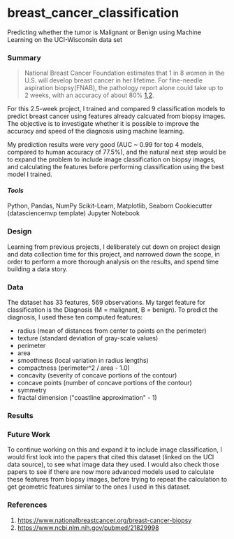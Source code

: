 # breast_cancer_classification
Predicting whether the tumor is Malignant or Benign using Machine Learning on the UCI-Wisconsin data set

### Summary

> National Breast Cancer Foundation estimates that 1 in 8 women in the U.S. will develop breast cancer in her lifetime. For fine-needle aspiration biopsy(FNAB), the pathology report alone could take up to 2 weeks, with an accuracy of about 80% [1,2](https://github.com/floraxinru/breast_cancer_classification/blob/master/README.md#references). 

For this 2.5-week project, I trained and compared 9 classification models to predict breast cancer using features already calcuated from biopsy images. The objective is to investigate whether it is possible to improve the accuracy and speed of the diagnosis using machine learning.

My prediction results were very good (AUC ~ 0.99 for top 4 models, compared to human accuracy of 77.5%), and the natural next step would be to expand the problem to include image classification on biopsy images, and calculating the features before performing classification using the best model I trained. 

#### *Tools*
Python, Pandas, NumPy
Scikit-Learn, Matplotlib, Seaborn
Cookiecutter (datasciencemvp template)
Jupyter Notebook

### Design
Learning from previous projects, I deliberately cut down on project design and data collection time for this project, and narrowed down the scope, in order to perform a more thorough analysis on the results, and spend time building a data story.

### Data
The dataset has 33 features, 569 observations. My target feature for classification is the Diagnosis (M = malignant, B = benign). To predict the diagnosis, I used these ten computed features:

  * radius (mean of distances from center to points on the perimeter)
  * texture (standard deviation of gray-scale values)
  * perimeter
  * area
  * smoothness (local variation in radius lengths)
  * compactness (perimeter^2 / area - 1.0)
  * concavity (severity of concave portions of the contour)
  * concave points (number of concave portions of the contour)
  * symmetry
  * fractal dimension ("coastline approximation" - 1)


### Results

### Future Work
To continue working on this and expand it to include image classification, I would first look into the papers that cited this dataset (linked on the UCI data source), to see what image data they used. I would also check those papers to see if there are now more advanced models used to calculate these features from biopsy images, before trying to repeat the calculation to get geometric features similar to the ones I used in this dataset.

### References
1. https://www.nationalbreastcancer.org/breast-cancer-biopsy
2. https://www.ncbi.nlm.nih.gov/pubmed/21829998
